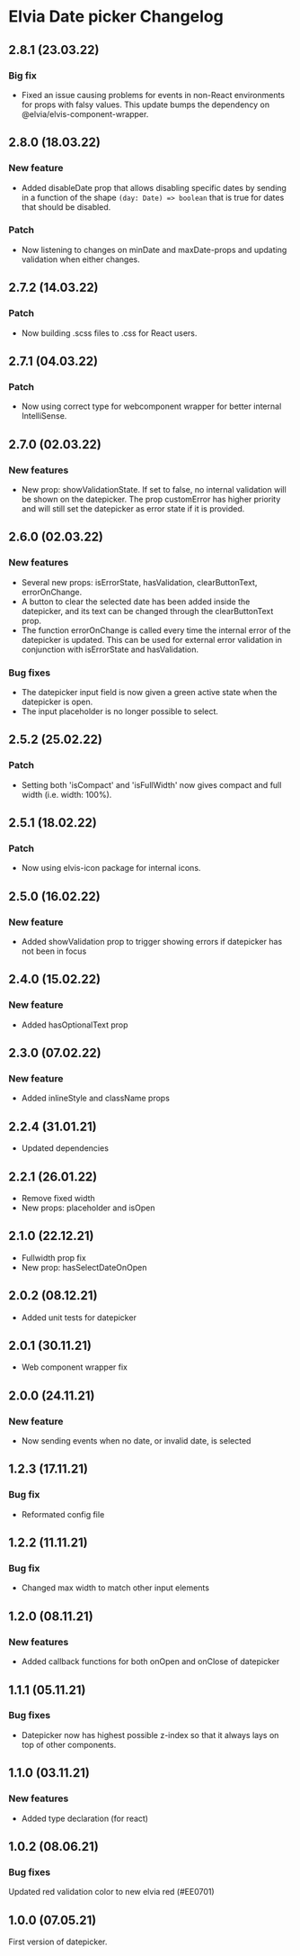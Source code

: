 # Elvia Date picker Changelog

## 2.8.1 (23.03.22)

### Big fix

- Fixed an issue causing problems for events in non-React environments for props with falsy values. This
  update bumps the dependency on @elvia/elvis-component-wrapper.

## 2.8.0 (18.03.22)

### New feature

- Added disableDate prop that allows disabling specific dates by sending in a function of the shape
  `(day: Date) => boolean` that is true for dates that should be disabled.

### Patch

- Now listening to changes on minDate and maxDate-props and updating validation when either changes.

## 2.7.2 (14.03.22)

### Patch

- Now building .scss files to .css for React users.

## 2.7.1 (04.03.22)

### Patch

- Now using correct type for webcomponent wrapper for better internal IntelliSense.

## 2.7.0 (02.03.22)

### New features

- New prop: showValidationState. If set to false, no internal validation will be shown on the datepicker. The
  prop customError has higher priority and will still set the datepicker as error state if it is provided.

## 2.6.0 (02.03.22)

### New features

- Several new props: isErrorState, hasValidation, clearButtonText, errorOnChange.
- A button to clear the selected date has been added inside the datepicker, and its text can be changed
  through the clearButtonText prop.
- The function errorOnChange is called every time the internal error of the datepicker is updated. This can be
  used for external error validation in conjunction with isErrorState and hasValidation.

### Bug fixes

- The datepicker input field is now given a green active state when the datepicker is open.
- The input placeholder is no longer possible to select.

## 2.5.2 (25.02.22)

### Patch

- Setting both 'isCompact' and 'isFullWidth' now gives compact and full width (i.e. width: 100%).

## 2.5.1 (18.02.22)

### Patch

- Now using elvis-icon package for internal icons.

## 2.5.0 (16.02.22)

### New feature

- Added showValidation prop to trigger showing errors if datepicker has not been in focus

## 2.4.0 (15.02.22)

### New feature

- Added hasOptionalText prop

## 2.3.0 (07.02.22)

### New feature

- Added inlineStyle and className props

## 2.2.4 (31.01.21)

- Updated dependencies

## 2.2.1 (26.01.22)

- Remove fixed width
- New props: placeholder and isOpen

## 2.1.0 (22.12.21)

- Fullwidth prop fix
- New prop: hasSelectDateOnOpen

## 2.0.2 (08.12.21)

- Added unit tests for datepicker

## 2.0.1 (30.11.21)

- Web component wrapper fix

## 2.0.0 (24.11.21)

### New feature

- Now sending events when no date, or invalid date, is selected

## 1.2.3 (17.11.21)

### Bug fix

- Reformated config file

## 1.2.2 (11.11.21)

### Bug fix

- Changed max width to match other input elements

## 1.2.0 (08.11.21)

### New features

- Added callback functions for both onOpen and onClose of datepicker

## 1.1.1 (05.11.21)

### Bug fixes

- Datepicker now has highest possible z-index so that it always lays on top of other components.

## 1.1.0 (03.11.21)

### New features

- Added type declaration (for react)

## 1.0.2 (08.06.21)

### Bug fixes

Updated red validation color to new elvia red (#EE0701)

## 1.0.0 (07.05.21)

First version of datepicker.
